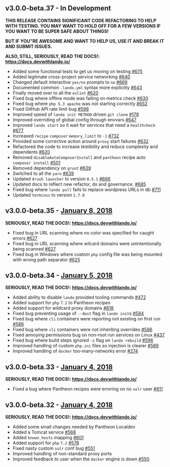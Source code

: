 v3.0.0-beta.37 - In Development
-------------------------------

**THIS RELEASE CONTAINS SIGNIFICANT CODE REFACTORING TO HELP WITH TESTING. YOU MAY WANT TO HOLD OFF FOR A FEW VERSIONS IF YOU WANT TO BE SUPER SAFE ABOUT THINGS!**

**BUT IF YOU"RE AWESOME AND WANT TO HELP US, USE IT AND BREAK IT AND SUBMIT ISSUES.**

**ALSO, STILL, SERIOUSLY, READ THE DOCS!: https://docs.devwithlando.io/**

* Added some functional tests to get us moving on testing [#675](https://github.com/lando/lando/issues/675)
* Added legitmate cross-project service networking [#640](https://github.com/lando/lando/issues/640)
* Changed default interactive `yes/no` prompts to `no` [#669](https://github.com/lando/lando/issues/669)
* Documented common `.lando.yml` syntax more explicitly [#643](https://github.com/lando/lando/issues/643)
* Finally moved over to all the `eslint` [#620](https://github.com/lando/lando/issues/620)
* Fixed bug where offline mode was failing on metrics check [#630](https://github.com/lando/lando/issues/630)
* Fixed bug where `php 5.3 apache` was not starting correctly [#652](https://github.com/lando/lando/issues/652)
* Fixed GitHub API rate limit bug [#598](https://github.com/lando/lando/issues/598)
* Improved speed of `lando init METHOD` driven `git clone` [#178](https://github.com/lando/lando/issues/178)
* Improved overriding of global config through envvars [#647](https://github.com/lando/lando/issues/647)
* Improved `lando start` so it wait for services that need a `healthcheck` [#677](https://github.com/lando/lando/issues/677)
* Increased `recipe` `composer` `memory_limit` to `-1` [#732](https://github.com/lando/lando/issues/732)
* Provided some corrective action around `proxy` start failures [#632](https://github.com/lando/lando/issues/632)
* Refactored the code to increase testibility and reduce complexity and dependents [#620](https://github.com/lando/lando/issues/620)
* Removed `disableAutoComposerInstall` and `pantheon` recipe auto `composer install` [#501](https://github.com/lando/lando/issues/501)
* Removed dependency on `grunt` [#639](https://github.com/lando/lando/issues/639)
* Switched to all the `yarn` [#639](https://github.com/lando/lando/issues/639)
* Updated `drush launcher` to version `0.5.1` [#666](https://github.com/lando/lando/issues/666)
* Updated docs to reflect new refactor, dx and governance. [#685](https://github.com/lando/lando/issues/685)
* Fixed bug where `lando pull` fails to replace wordpress URLs in db [#711](https://github.com/lando/lando/issues/711)
* Updated `terminus` to version `1.7.0`

v3.0.0-beta.35 - [January 8, 2018](https://github.com/lando/lando/releases/tag/v3.0.0-beta.35)
----------------------------------

**SERIOUSLY, READ THE DOCS!: https://docs.devwithlando.io/**

* Fixed bug in URL scanning where no color was specified for caught errors [#627](https://github.com/lando/lando/issues/627)
* Fixed bug in URL scanning where wilcard domains were unintentionally being scanned [#627](https://github.com/lando/lando/issues/627)
* Fixed bug in Windows where custom `php` config file was being mounted with wrong path separator [#625](https://github.com/lando/lando/issues/625)

v3.0.0-beta.34 - [January 5, 2018](https://github.com/lando/lando/releases/tag/v3.0.0-beta.34)
----------------------------------

**SERIOUSLY, READ THE DOCS!: https://docs.devwithlando.io/**

* Added ability to disable `lando` provided tooling commands [#472](https://github.com/lando/lando/issues/472)
* Added support for `php` `7.2` to Pantheon recipes
* Added support for wildcard proxy domains [#618](https://github.com/lando/lando/issues/618)
* Fixed bug preventing usage of `--dest` flag in `lando init`s [#584](https://github.com/lando/lando/issues/584)
* Fixed bug where `cli` containers were reporting not existing on first run [#586](https://github.com/lando/lando/issues/586)
* Fixed bug where `cli` containers were not inheriting overrides [#586](https://github.com/lando/lando/issues/586)
* Fixed annoying permissions bug on non-root run services on Linux [#437](https://github.com/lando/lando/issues/437)
* Fixed bug where build steps ignored `-s` flag on `lando rebuild` [#596](https://github.com/lando/lando/issues/596)
* Improved handling of custom `php.ini` files so injection is clearer [#589](https://github.com/lando/lando/issues/589)
* Improved handling of `docker` too-many-networks error [#274](https://github.com/lando/lando/issues/274)

v3.0.0-beta.33 - [January 4, 2018](https://github.com/lando/lando/releases/tag/v3.0.0-beta.33)
----------------------------------

**SERIOUSLY, READ THE DOCS!: https://docs.devwithlando.io/**

* Fixed a bug where Pantheon recipes were erroring on no `solr` user [#611](https://github.com/lando/lando/issues/611)

v3.0.0-beta.32 - [January 4, 2018](https://github.com/lando/lando/releases/tag/v3.0.0-beta.32)
----------------------------------

**SERIOUSLY, READ THE DOCS!: https://docs.devwithlando.io/**

* Added some small changes needed by Pantheon Localdev
* Added a Tomcat service [#568](https://github.com/lando/lando/issues/568)
* Added `known_hosts` mapping [#601](https://github.com/lando/lando/issues/601)
* Added support for `php` `7.2` [#578](https://github.com/lando/lando/issues/578)
* Fixed nasty custom `solr` conf bug [#551](https://github.com/lando/lando/issues/551)
* Improved handling of non-standard proxy ports
* Improved feedback to user when the `docker` engine is down [#550](https://github.com/lando/lando/issues/550)
